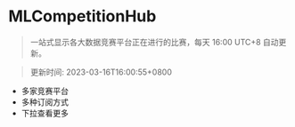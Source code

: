 # MLCompetitionHub

> 一站式显示各大数据竞赛平台正在进行的比赛，每天 16:00 UTC+8 自动更新。
  
> 更新时间: 2023-03-16T16:00:55+0800 

* 多家竞赛平台
* 多种订阅方式
* 下拉查看更多